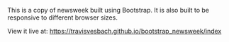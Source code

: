 This is a copy of newsweek built using Bootstrap.  It is also built to be responsive to different browser sizes. 

View it live at: https://travisvesbach.github.io/bootstrap_newsweek/index
